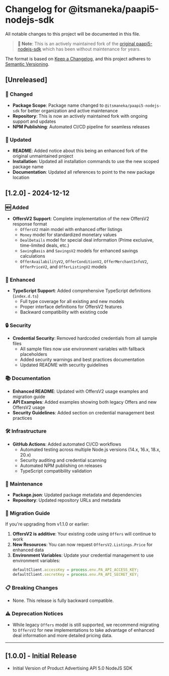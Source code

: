 # Changelog for @itsmaneka/paapi5-nodejs-sdk

All notable changes to this project will be documented in this file.

> **📢 Note**: This is an actively maintained fork of the [original paapi5-nodejs-sdk](https://github.com/wusoma/paapi5-nodejs-sdk) which has been without maintenance for years.

The format is based on [Keep a Changelog](https://keepachangelog.com/en/1.0.0/),
and this project adheres to [Semantic Versioning](https://semver.org/spec/v2.0.0.html).

<!--LATEST=1.2.0-->
<!--ENTRYINSERT-->

## [Unreleased]

### 🔄 Changed
- **Package Scope**: Package name changed to `@itsmaneka/paapi5-nodejs-sdk` for better organization and active maintenance
- **Repository**: This is now an actively maintained fork with ongoing support and updates
- **NPM Publishing**: Automated CI/CD pipeline for seamless releases

### 📝 Updated
- **README**: Added notice about this being an enhanced fork of the original unmaintained project
- **Installation**: Updated all installation commands to use the new scoped package name
- **Documentation**: Updated all references to point to the new package location

## [1.2.0] - 2024-12-12

### 🆕 Added
- **OffersV2 Support**: Complete implementation of the new OffersV2 response format
	- `OffersV2` main model with enhanced offer listings
	- `Money` model for standardized monetary values
	- `DealDetails` model for special deal information (Prime exclusive, time-limited deals, etc.)
	- `SavingBasis` and `SavingsV2` models for enhanced savings calculations
	- `OfferAvailabilityV2`, `OfferConditionV2`, `OfferMerchantInfoV2`, `OfferPriceV2`, and `OfferListingV2` models

### 🔧 Enhanced
- **TypeScript Support**: Added comprehensive TypeScript definitions (`index.d.ts`)
	- Full type coverage for all existing and new models
	- Proper interface definitions for OffersV2 features
	- Backward compatibility with existing code

### 🔒 Security
- **Credential Security**: Removed hardcoded credentials from all sample files
	- All sample files now use environment variables with fallback placeholders
	- Added security warnings and best practices documentation
	- Updated README with security guidelines

### 📚 Documentation
- **Enhanced README**: Updated with OffersV2 usage examples and migration guide
- **API Examples**: Added examples showing both legacy Offers and new OffersV2 usage
- **Security Guidelines**: Added section on credential management best practices

### 🛠️ Infrastructure
- **GitHub Actions**: Added automated CI/CD workflows
	- Automated testing across multiple Node.js versions (14.x, 16.x, 18.x, 20.x)
	- Security auditing and credential scanning
	- Automated NPM publishing on releases
	- TypeScript compatibility validation

### 🧹 Maintenance
- **Package.json**: Updated package metadata and dependencies
- **Repository**: Updated repository URLs and metadata

### 🔄 Migration Guide
If you're upgrading from v1.1.0 or earlier:

1. **OffersV2 is additive**: Your existing code using `Offers` will continue to work
2. **New Resources**: You can now request `OffersV2.Listings.Price` for enhanced data
3. **Environment Variables**: Update your credential management to use environment variables:
	 ```javascript
	 defaultClient.accessKey = process.env.PA_API_ACCESS_KEY;
	 defaultClient.secretKey = process.env.PA_API_SECRET_KEY;
	 ```

### 📋 Breaking Changes
- None. This release is fully backward compatible.

### ⚠️ Deprecation Notices
- While legacy `Offers` model is still supported, we recommend migrating to `OffersV2` for new implementations to take advantage of enhanced deal information and more detailed pricing data.

---
 
## [1.0.0] - Initial Release
* Initial Version of Product Advertising API 5.0 NodeJS SDK